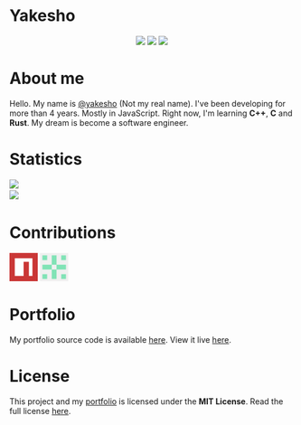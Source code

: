 # Yakesho
<p align="center">
  <a href="https://github.com/yakesho"><img src="https://komarev.com/ghpvc/?username=yakesho&style=flat-square" /></a>
  <a href="https://github.com/yakesho?tab=repositories"><img src="https://badges.pufler.dev/repos/yakesho?style=flat-square" /></a>
  <a href="https://discord.gg/HNf7FWPzW5"><img src="https://img.shields.io/discord/869879097176772608.svg?style=flat-square" /></a>
</p>

# About me
Hello. My name is [@yakesho](https://github.com/yakesho/) (Not my real name). I've been developing for more than 4 years. Mostly in JavaScript. Right now, I'm learning **C++**, **C** and **Rust**. My dream is become a software engineer.

# Statistics
<img src="https://github-readme-stats.vercel.app/api?username=yakesho&show_icons=true&theme=cobalt&hide_border=true" width="380" />\
<img src="https://github-readme-stats.vercel.app/api/top-langs?username=yakesho&show_icons=true&theme=cobalt&hide_border=true&langs_count=8&layout=compact" width="380" />

# Contributions
<img src="./assets/npm.png" width="50" alt="npm" />
<img src="./assets/npkgz.png" width="50" alt="npkgz" />

# Portfolio
My portfolio source code is available [here](./app). View it live [here](https://yakesho.github.io/yakesho/).

# License
This project and my [portfolio](./app) is licensed under the **MIT License**. Read the full license [here](./LICENSE).
